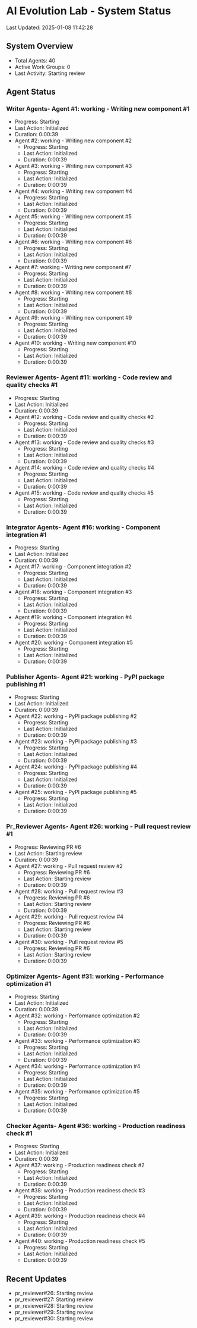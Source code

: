 # AI Evolution Lab - System Status
Last Updated: 2025-01-08 11:42:28

## System Overview
- Total Agents: 40
- Active Work Groups: 0
- Last Activity: Starting review

## Agent Status

### Writer Agents- Agent #1: working - Writing new component #1
  - Progress: Starting
  - Last Action: Initialized
  - Duration: 0:00:39
- Agent #2: working - Writing new component #2
  - Progress: Starting
  - Last Action: Initialized
  - Duration: 0:00:39
- Agent #3: working - Writing new component #3
  - Progress: Starting
  - Last Action: Initialized
  - Duration: 0:00:39
- Agent #4: working - Writing new component #4
  - Progress: Starting
  - Last Action: Initialized
  - Duration: 0:00:39
- Agent #5: working - Writing new component #5
  - Progress: Starting
  - Last Action: Initialized
  - Duration: 0:00:39
- Agent #6: working - Writing new component #6
  - Progress: Starting
  - Last Action: Initialized
  - Duration: 0:00:39
- Agent #7: working - Writing new component #7
  - Progress: Starting
  - Last Action: Initialized
  - Duration: 0:00:39
- Agent #8: working - Writing new component #8
  - Progress: Starting
  - Last Action: Initialized
  - Duration: 0:00:39
- Agent #9: working - Writing new component #9
  - Progress: Starting
  - Last Action: Initialized
  - Duration: 0:00:39
- Agent #10: working - Writing new component #10
  - Progress: Starting
  - Last Action: Initialized
  - Duration: 0:00:39

### Reviewer Agents- Agent #11: working - Code review and quality checks #1
  - Progress: Starting
  - Last Action: Initialized
  - Duration: 0:00:39
- Agent #12: working - Code review and quality checks #2
  - Progress: Starting
  - Last Action: Initialized
  - Duration: 0:00:39
- Agent #13: working - Code review and quality checks #3
  - Progress: Starting
  - Last Action: Initialized
  - Duration: 0:00:39
- Agent #14: working - Code review and quality checks #4
  - Progress: Starting
  - Last Action: Initialized
  - Duration: 0:00:39
- Agent #15: working - Code review and quality checks #5
  - Progress: Starting
  - Last Action: Initialized
  - Duration: 0:00:39

### Integrator Agents- Agent #16: working - Component integration #1
  - Progress: Starting
  - Last Action: Initialized
  - Duration: 0:00:39
- Agent #17: working - Component integration #2
  - Progress: Starting
  - Last Action: Initialized
  - Duration: 0:00:39
- Agent #18: working - Component integration #3
  - Progress: Starting
  - Last Action: Initialized
  - Duration: 0:00:39
- Agent #19: working - Component integration #4
  - Progress: Starting
  - Last Action: Initialized
  - Duration: 0:00:39
- Agent #20: working - Component integration #5
  - Progress: Starting
  - Last Action: Initialized
  - Duration: 0:00:39

### Publisher Agents- Agent #21: working - PyPI package publishing #1
  - Progress: Starting
  - Last Action: Initialized
  - Duration: 0:00:39
- Agent #22: working - PyPI package publishing #2
  - Progress: Starting
  - Last Action: Initialized
  - Duration: 0:00:39
- Agent #23: working - PyPI package publishing #3
  - Progress: Starting
  - Last Action: Initialized
  - Duration: 0:00:39
- Agent #24: working - PyPI package publishing #4
  - Progress: Starting
  - Last Action: Initialized
  - Duration: 0:00:39
- Agent #25: working - PyPI package publishing #5
  - Progress: Starting
  - Last Action: Initialized
  - Duration: 0:00:39

### Pr_Reviewer Agents- Agent #26: working - Pull request review #1
  - Progress: Reviewing PR #6
  - Last Action: Starting review
  - Duration: 0:00:39
- Agent #27: working - Pull request review #2
  - Progress: Reviewing PR #6
  - Last Action: Starting review
  - Duration: 0:00:39
- Agent #28: working - Pull request review #3
  - Progress: Reviewing PR #6
  - Last Action: Starting review
  - Duration: 0:00:39
- Agent #29: working - Pull request review #4
  - Progress: Reviewing PR #6
  - Last Action: Starting review
  - Duration: 0:00:39
- Agent #30: working - Pull request review #5
  - Progress: Reviewing PR #6
  - Last Action: Starting review
  - Duration: 0:00:39

### Optimizer Agents- Agent #31: working - Performance optimization #1
  - Progress: Starting
  - Last Action: Initialized
  - Duration: 0:00:39
- Agent #32: working - Performance optimization #2
  - Progress: Starting
  - Last Action: Initialized
  - Duration: 0:00:39
- Agent #33: working - Performance optimization #3
  - Progress: Starting
  - Last Action: Initialized
  - Duration: 0:00:39
- Agent #34: working - Performance optimization #4
  - Progress: Starting
  - Last Action: Initialized
  - Duration: 0:00:39
- Agent #35: working - Performance optimization #5
  - Progress: Starting
  - Last Action: Initialized
  - Duration: 0:00:39

### Checker Agents- Agent #36: working - Production readiness check #1
  - Progress: Starting
  - Last Action: Initialized
  - Duration: 0:00:39
- Agent #37: working - Production readiness check #2
  - Progress: Starting
  - Last Action: Initialized
  - Duration: 0:00:39
- Agent #38: working - Production readiness check #3
  - Progress: Starting
  - Last Action: Initialized
  - Duration: 0:00:39
- Agent #39: working - Production readiness check #4
  - Progress: Starting
  - Last Action: Initialized
  - Duration: 0:00:39
- Agent #40: working - Production readiness check #5
  - Progress: Starting
  - Last Action: Initialized
  - Duration: 0:00:39


## Recent Updates
- pr_reviewer#26: Starting review
- pr_reviewer#27: Starting review
- pr_reviewer#28: Starting review
- pr_reviewer#29: Starting review
- pr_reviewer#30: Starting review
